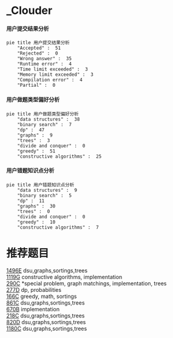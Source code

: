 # _Clouder

<!-- tabs:start -->



#### **用户提交结果分析**

```mermaid
pie title 用户提交结果分析
    "Accepted" :  51
    "Rejected" :  0
    "Wrong answer" :  35
    "Runtime error" :  4
    "Time limit exceeded" :  3
    "Memory limit exceeded" :  3
    "Compilation error" :  4
    "Partial" :  0
```

#### **用户做题类型偏好分析**

```mermaid
pie title 用户做题类型偏好分析
    "data structures" :  38
    "binary search" :  7
    "dp" :  47
    "graphs" :  9
    "trees" :  3
    "divide and conquer" :  0
    "greedy" :  51
    "constructive algorithms" :  25
```
#### **用户错题知识点分析**

```mermaid
pie title 用户错题知识点分析
    "data structures" :  9
    "binary search" :  5
    "dp" :  11
    "graphs" :  30
    "trees" :  0
    "divide and conquer" :  0
    "greedy" :  10
    "constructive algorithms" :  7
```



<!-- tabs:end -->
# 推荐题目
[1496E](https://codeforces.com/contest/1496/problem/E)		dsu,graphs,sortings,trees		  
[1119G](https://codeforces.com/contest/1119/problem/G)		constructive algorithms,
                        implementation		  
[290C](https://codeforces.com/contest/290/problem/C)		*special problem,
                        graph matchings,
                        implementation,
                        trees		  
[277D](https://codeforces.com/contest/277/problem/D)		dp,
                        probabilities		  
[166C](https://codeforces.com/contest/166/problem/C)		greedy,
                        math,
                        sortings		  
[861C](https://codeforces.com/contest/861/problem/C)		dsu,graphs,sortings,trees		  
[670B](https://codeforces.com/contest/670/problem/B)		implementation		  
[218C](https://codeforces.com/contest/218/problem/C)		dsu,graphs,sortings,trees		  
[820D](https://codeforces.com/contest/820/problem/D)		dsu,graphs,sortings,trees		  
[1180C](https://codeforces.com/contest/1180/problem/C)		dsu,graphs,sortings,trees		  
